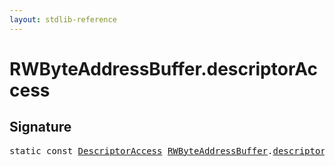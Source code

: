 ```yaml
---
layout: stdlib-reference
---
```


# RWByteAddressBuffer.descriptorAccess

## Signature
<pre>
<span class='code_keyword'>static</span> <span class='code_keyword'>const</span> <a href="../descriptoraccess-0a/index.html" class="code_type">DescriptorAccess</a> <a href="index.html" class="code_type">RWByteAddressBuffer</a>.<a href="descriptoraccess-a.html" class="code_var">descriptorAccess</a> = DescriptorAccess\.ReadWrite;
</pre>

